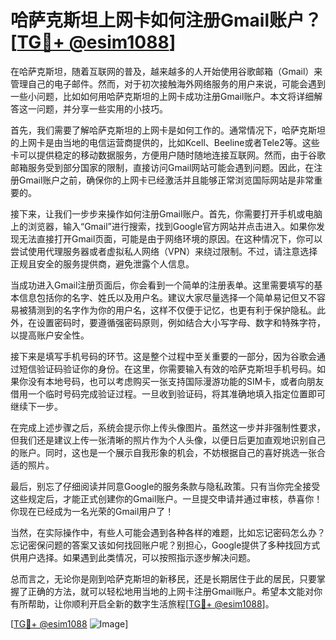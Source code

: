# 哈萨克斯坦上网卡如何注册Gmail账户？[[TG💪+ @esim1088](https://t.me/s/esim1088)]

在哈萨克斯坦，随着互联网的普及，越来越多的人开始使用谷歌邮箱（Gmail）来管理自己的电子邮件。然而，对于初次接触海外网络服务的用户来说，可能会遇到一些小问题，比如如何用哈萨克斯坦的上网卡成功注册Gmail账户。本文将详细解答这一问题，并分享一些实用的小技巧。

首先，我们需要了解哈萨克斯坦的上网卡是如何工作的。通常情况下，哈萨克斯坦的上网卡是由当地的电信运营商提供的，比如Kcell、Beeline或者Tele2等。这些卡可以提供稳定的移动数据服务，方便用户随时随地连接互联网。然而，由于谷歌邮箱服务受到部分国家的限制，直接访问Gmail网站可能会遇到问题。因此，在注册Gmail账户之前，确保你的上网卡已经激活并且能够正常浏览国际网站是非常重要的。

接下来，让我们一步步来操作如何注册Gmail账户。首先，你需要打开手机或电脑上的浏览器，输入“Gmail”进行搜索，找到Google官方网站并点击进入。如果你发现无法直接打开Gmail页面，可能是由于网络环境的原因。在这种情况下，你可以尝试使用代理服务器或者虚拟私人网络（VPN）来绕过限制。不过，请注意选择正规且安全的服务提供商，避免泄露个人信息。

当成功进入Gmail注册页面后，你会看到一个简单的注册表单。这里需要填写的基本信息包括你的名字、姓氏以及用户名。建议大家尽量选择一个简单易记但又不容易被猜测到的名字作为你的用户名，这样不仅便于记忆，也更有利于保护隐私。此外，在设置密码时，要遵循强密码原则，例如结合大小写字母、数字和特殊字符，以提高账户安全性。

接下来是填写手机号码的环节。这是整个过程中至关重要的一部分，因为谷歌会通过短信验证码验证你的身份。在这里，你需要输入有效的哈萨克斯坦手机号码。如果你没有本地号码，也可以考虑购买一张支持国际漫游功能的SIM卡，或者向朋友借用一个临时号码完成验证过程。一旦收到验证码，将其准确地填入指定位置即可继续下一步。

在完成上述步骤之后，系统会提示你上传头像图片。虽然这一步并非强制性要求，但我们还是建议上传一张清晰的照片作为个人头像，以便日后更加直观地识别自己的账户。同时，这也是一个展示自我形象的机会，不妨根据自己的喜好挑选一张合适的照片。

最后，别忘了仔细阅读并同意Google的服务条款与隐私政策。只有当你完全接受这些规定后，才能正式创建你的Gmail账户。一旦提交申请并通过审核，恭喜你！你现在已经成为一名光荣的Gmail用户了！

当然，在实际操作中，有些人可能会遇到各种各样的难题，比如忘记密码怎么办？忘记密保问题的答案又该如何找回账户呢？别担心，Google提供了多种找回方式供用户选择。如果遇到此类情况，可以按照指示逐步解决问题。

总而言之，无论你是刚到哈萨克斯坦的新移民，还是长期居住于此的居民，只要掌握了正确的方法，就可以轻松地用当地的上网卡注册Gmail账户。希望本文能对你有所帮助，让你顺利开启全新的数字生活旅程[[TG💪+ @esim1088](https://t.me/s/esim1088)]。

[[TG💪+ @esim1088](https://t.me/s/esim1088) ![Image](https://i.postimg.cc/4NQfJmqS/Snipaste-2025-05-13-00-14-12.png)]